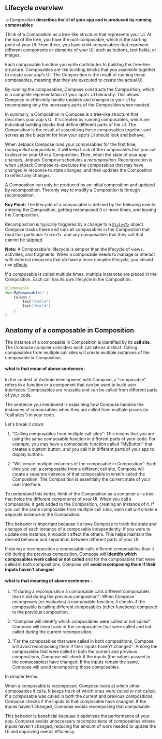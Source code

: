 ## Lifecycle overview

 a Composition **describes the UI of your app and is produced by running composables**

Think of a Composition as a tree-like structure that represents your UI. At the top of the tree, you have the root composable, which is the starting point of your UI. From there, you have child composables that represent different components or elements of your UI, such as buttons, text fields, or images.

Each composable function you write contributes to building this tree-like structure. Composables are like building blocks that you assemble together to create your app's UI. The Composition is the result of running these composables, meaning that they are executed to create the actual UI.

By running the composables, Compose constructs the Composition, which is a complete representation of your app's UI hierarchy. This allows Compose to efficiently handle updates and changes to your UI by recomposing only the necessary parts of the Composition when needed.

In summary, a Composition in Compose is a tree-like structure that describes your app's UI. It's created by running composables, which are individual building blocks that define different parts of the UI. The Composition is the result of assembling these composables together and serves as the blueprint for how your app's UI should look and behave.

When Jetpack Compose runs your composables for the first time, during *initial composition*, it will keep track of the composables that you call to describe your UI in a Composition. Then, when the state of your app changes, Jetpack Compose schedules a *recomposition*. Recomposition is when Jetpack Compose re-executes the composables that may have changed in response to state changes, and then updates the Composition to reflect any changes.

A Composition can only be produced by an initial composition and updated by recomposition. The only way to modify a Composition is through recomposition.

**Key Point:** The lifecycle of a composable is defined by the following events: entering the Composition, getting recomposed 0 or more times, and leaving the Composition.

Recomposition is typically triggered by a change to a [`State<T>`](https://developer.android.com/reference/kotlin/androidx/compose/runtime/State) object. Compose tracks these and runs all composables in the Composition that read that particular `State<T>`, and any composables that they call that cannot be [skipped](https://developer.android.com/jetpack/compose/lifecycle#skipping).

**Note:** A Composable's' lifecycle is simpler than the lifecycle of views, activities, and fragments. When a composable needs to manage or interact with external resources that *do* have a more complex lifecycle, you should use [effects](https://developer.android.com/jetpack/compose/lifecycle#state-effect-use-cases).

If a composable is called multiple times, multiple instances are placed in the Composition. Each call has its own lifecycle in the Composition.

```kt
@Composable
fun MyComposable() {
    Column {
        Text("Hello")
        Text("World")
    }
}
```

## Anatomy of a composable in Composition

The instance of a composable in Composition is identified by its **call site**. The Compose compiler considers each call site as distinct. Calling composables from multiple call sites will create multiple instances of the composable in Composition.

#### what is that mean of above sentences :

In the context of Android development with Compose, a "composable" refers to a function or a component that can be used to build user interfaces. Composables are reusable and can be called from different parts of your code.

The sentence you mentioned is explaining how Compose handles the instances of composables when they are called from multiple places (or "call sites") in your code.

Let's break it down:

1. "Calling composables from multiple call sites": This means that you are using the same composable function in different parts of your code. For example, you may have a composable function called "MyButton" that creates a custom button, and you call it in different parts of your app to display buttons.

2. "Will create multiple instances of the composable in Composition": Each time you call a composable from a different call site, Compose will create a separate instance of that composable in what's called the Composition. The Composition is essentially the current state of your user interface.

To understand this better, think of the Composition as a container or a tree that holds the different components of your UI. When you call a composable, it gets added to the Composition, creating an instance of it. If you call the same composable from multiple call sites, each call will create a separate instance in the Composition.

This behavior is important because it allows Compose to track the state and changes of each instance of a composable independently. If you were to update one instance, it wouldn't affect the others. This helps maintain the desired behavior and separation between different parts of your UI.

If during a recomposition a composable calls different composables than it did during the previous composition, Compose will **identify which composables were called or not called** and for the composables that were called in both compositions, Compose will **avoid recomposing them if their inputs haven't changed**

#### what is that meaning of above sentences :

1. "If during a recomposition a composable calls different composables than it did during the previous composition": When Compose recomposes (re-evaluates) a composable function, it checks if the composable is calling different composables (other functions) compared to the previous composition.

2. "Compose will identify which composables were called or not called": Compose will keep track of the composables that were called and not called during the current recomposition.

3. "For the composables that were called in both compositions, Compose will avoid recomposing them if their inputs haven't changed": Among the composables that were called in both the current and previous compositions, Compose will check if the inputs (the values passed to the composables) have changed. If the inputs remain the same, Compose will avoid recomposing those composables.

In simpler terms:

When a composable is recomposed, Compose looks at which other composables it calls. It keeps track of which ones were called or not called. If a composable was called in both the current and previous compositions, Compose checks if the inputs to that composable have changed. If the inputs haven't changed, Compose avoids recomposing that composable.

This behavior is beneficial because it optimizes the performance of your app. Compose avoids unnecessary recompositions of composables whose inputs haven't changed, reducing the amount of work needed to update the UI and improving overall efficiency.